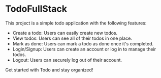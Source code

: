 # TodoFullStack

This project is a simple todo application with the following features:

- Create a todo: Users can easily create new todos.
- View todos: Users can see all of their todos in one place.
- Mark as done: Users can mark a todo as done once it's completed.
- Login/Signup: Users can create an account or log in to manage their todos.
- Logout: Users can securely log out of their account.

Get started with Todo and stay organized!